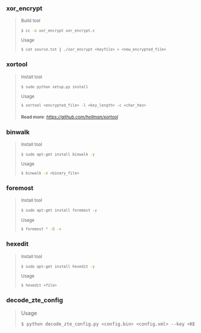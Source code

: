### xor_encrypt
><small>Build tool
>```bash
>$ cc -o xor_encrypt xor_encrypt.c
>```
>Usage
>```bash
>$ cat source.txt | ./xor_encrypt <keyfile> > <new_encrypted_file>
>```
></small>
  
### xortool
><small>Install tool
>```bash
>$ sudo python setup.py install
>```
>Usage
>```bash
>$ xortool <encrypted_file> -l <key_length> -c <char_hex>
>```
>__Read more__: <i>https://github.com/hellman/xortool</i></small>
  
### binwalk
><small>Install tool
>```bash
>$ sudo apt-get install binwalk -y
>```
>Usage
>```bash
>$ binwalk -e <binary_file>
>```
></small>
  
### foremost
><small>Install tool
>```bash
>$ sudo apt-get install foremost -y
>```
>Usage
>```bash
>$ foremost * -Q -v
>```
></small>

### hexedit
><small>Install tool
>```bash
>$ sudo apt-get install hexedit -y
>```
>Usage
>```bash
>$ hexedit <file>
>```
></small>
### decode_zte_config
>Usage
>```bash
>$ python decode_zte_config.py <config.bin> <config.xml> --key <KEY>
>```
></small>

